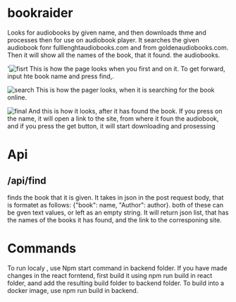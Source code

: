 # bookraider
Looks for audiobooks by given name, and then downloads thme and processes then for use on audiobook player.
It searches the given audiobook fonr fulllenghtaudiobooks.com and from goldenaudiobooks.com. Then it will show all the names of the book, that it found. the audiobooks.

'![fisrt](https://user-images.githubusercontent.com/47357440/215519791-b4d5de7f-6221-4d9e-984f-9b01524cb29d.png)
This is how the page looks when you first and on it. To get forward, input hte book name and press find,.

![search](https://user-images.githubusercontent.com/47357440/215519844-2d0dca29-83db-4049-af9d-3fb184d6fa27.png)
This is how the pager looks, when it is searching for the book online.

![final](https://user-images.githubusercontent.com/47357440/215519881-4c1586f2-40ca-48cf-9000-1b4a7fa226ff.png)
And this is how it looks, after it has found the book. If you press on the name, it will open a link to the site, from where it foun the audiobook, and if you press the get button, it will start downloading and prosessing 

# Api
/api/find 
-------------
finds the book that it is given. It takes in json in the post request body, that is formatet as follows: {"book": name, "Author": author}. both of these can be gven text values, or left as an empty string. It will return json list, that has the names of the books it has found, and the link to the corresponing site. 

# Commands
To run localy , use Npm start command in backend folder. If you have made changes in the react forntend, first build it using npm run build in react folder, aand add the resulting build folder to backend folder. To build into a docker image, use npm run build in backend.
